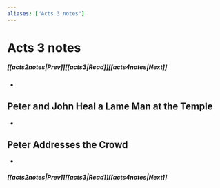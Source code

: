 ```yaml
---
aliases: ["Acts 3 notes"]
---
```

# Acts 3 notes
##### <span class=arrow-left></span>[[acts2notes|Prev]]<span class=navigation-separator></span>[[acts3|Read]]<span class=navigation-separator></span>[[acts4notes|Next]]<span class=arrow-right></span>
- 
## Peter and John Heal a Lame Man at the Temple
- 
## Peter Addresses the Crowd
- 
##### <span class=arrow-left></span>[[acts2notes|Prev]]<span class=navigation-separator></span>[[acts3|Read]]<span class=navigation-separator></span>[[acts4notes|Next]]<span class=arrow-right></span>